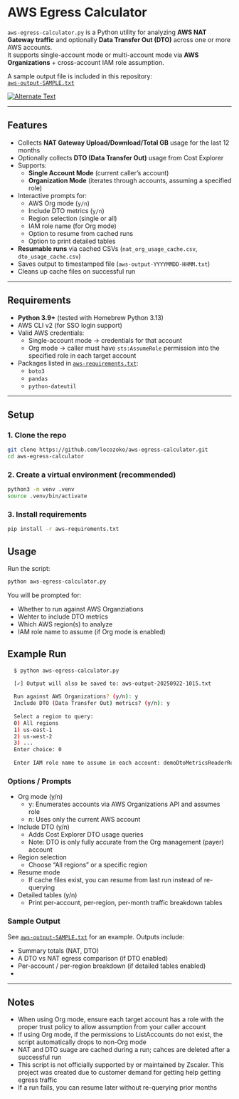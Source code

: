 # AWS Egress Calculator

`aws-egress-calculator.py` is a Python utility for analyzing **AWS NAT Gateway traffic** and optionally **Data Transfer Out (DTO)** across one or more AWS accounts.  
It supports single-account mode or multi-account mode via **AWS Organizations** + cross-account IAM role assumption.

A sample output file is included in this repository:  
[`aws-output-SAMPLE.txt`](aws-output-SAMPLE.txt)

[![Alternate Text](https://cdn.loom.com/sessions/thumbnails/a6f3270e3e5947e78e9d39a8f12990d1-ee6a834587ceee13-full-play.gif)]([(https://www.loom.com/embed/a6f3270e3e5947e78e9d39a8f12990d1?sid=c8950683-5828-47c5-ad72-5aba990c5290)] "AWS Egress Calculator Demo Video")

---

## Features

- Collects **NAT Gateway Upload/Download/Total GB** usage for the last 12 months  
- Optionally collects **DTO (Data Transfer Out)** usage from Cost Explorer  
- Supports:
  - **Single Account Mode** (current caller’s account)  
  - **Organization Mode** (iterates through accounts, assuming a specified role)  
- Interactive prompts for:
  - AWS Org mode (`y/n`)  
  - Include DTO metrics (`y/n`)  
  - Region selection (single or all)  
  - IAM role name (for Org mode)  
  - Option to resume from cached runs  
  - Option to print detailed tables  
- **Resumable runs** via cached CSVs (`nat_org_usage_cache.csv`, `dto_usage_cache.csv`)  
- Saves output to timestamped file (`aws-output-YYYYMMDD-HHMM.txt`)  
- Cleans up cache files on successful run

---

## Requirements

- **Python 3.9+** (tested with Homebrew Python 3.13)  
- AWS CLI v2 (for SSO login support)  
- Valid AWS credentials:
  - Single-account mode → credentials for that account  
  - Org mode → caller must have `sts:AssumeRole` permission into the specified role in each target account  
- Packages listed in [`aws-requirements.txt`](aws-requirements.txt):
  - `boto3`  
  - `pandas`  
  - `python-dateutil`

---

## Setup

### 1. Clone the repo
```bash
git clone https://github.com/locozoko/aws-egress-calculator.git
cd aws-egress-calculator
```

### 2. Create a virtual environment (recommended)
```bash
python3 -m venv .venv
source .venv/bin/activate
```

### 3. Install requirements
```bash
pip install -r aws-requirements.txt
```
## Usage

Run the script:
```bash
python aws-egress-calculator.py
```

You will be prompted for:
- Whether to run against AWS Organziations
- Wehter to include DTO metrics
- Which AWS region(s) to analyze
- IAM role name to assume (if Org mode is enabled)

## Example Run
```bash
  $ python aws-egress-calculator.py

  [✓] Output will also be saved to: aws-output-20250922-1015.txt
  
  Run against AWS Organizations? (y/n): y
  Include DTO (Data Transfer Out) metrics? (y/n): y
  
  Select a region to query:
  0) All regions
  1) us-east-1
  2) us-west-2
  3) ...
  Enter choice: 0
  
  Enter IAM role name to assume in each account: demoDtoMetricsReaderRole
```

### Options / Prompts
- Org mode (y/n)
  - y: Enumerates accounts via AWS Organizations API and assumes role
  - n: Uses only the current AWS account
- Include DTO (y/n)
  - Adds Cost Explorer DTO usage queries
  - Note: DTO is only fully accurate from the Org management (payer) account
- Region selection
  - Choose “All regions” or a specific region
- Resume mode
  - If cache files exist, you can resume from last run instead of re-querying
- Detailed tables (y/n)
  - Print per-account, per-region, per-month traffic breakdown tables
 
### Sample Output
See [`aws-output-SAMPLE.txt`](aws-output-SAMPLE.txt) for an example. Outputs include:
- Summary totals (NAT, DTO)
- A DTO vs NAT egress comparison (if DTO enabled)
- Per-account / per-region breakdown (if detailed tables enabled)
- 
---

## Notes
- When using Org mode, ensure each target account has a role with the proper trust policy to allow assumption from your caller account
- If using Org mode, if the permissions to ListAccounts do not exist, the script automatically drops to non-Org mode
- NAT and DTO suage are cached during a run; cahces are deleted after a successful run
- This script is not officially supported by or maintained by Zscaler. This project was created due to customer demand for getting help getting egress traffic
- If a run fails, you can resume later without re-querying prior months
